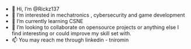 - 👋 Hi, I’m @Rickz137
- 👀 I’m interested in mechatronics , cybersecurity and game development
- 🌱 I’m currently learning CSNE
- 💞️ I’m looking to collaborate on opensource projects or anything else I find interesting or could improve my skill set with.
- 📫 You may reach me through linkedin - tniromin

<!---
Rickz137/Rickz137 is a ✨ special ✨ repository because its `README.md` (this file) appears on your GitHub profile.
You can click the Preview link to take a look at your changes.
--->
